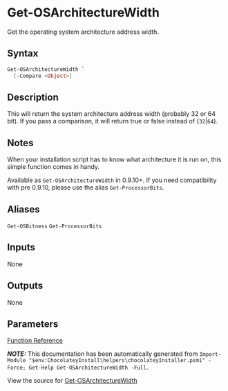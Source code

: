 ﻿---
Title: Get-OSArchitectureWidth
Description: Information on Get-OSArchitectureWidth function
RedirectFrom: docs/helpers-get-osarchitecture-width
---

# Get-OSArchitectureWidth

<!-- This documentation is automatically generated from https://github.com/chocolatey/choco/tree/stable/src/chocolatey.resources/helpers/functions/Get-OSArchitectureWidth.ps1 using https://github.com/chocolatey/choco/tree/stable/GenerateDocs.ps1. Contributions are welcome at the original location(s). -->

Get the operating system architecture address width.

## Syntax

~~~powershell
Get-OSArchitectureWidth `
  [-Compare <Object>]
~~~

## Description

This will return the system architecture address width (probably 32 or
64 bit). If you pass a comparison, it will return true or false instead
of {`32`|`64`}.

## Notes

When your installation script has to know what architecture it is run
on, this simple function comes in handy.

Available as `Get-OSArchitectureWidth` in 0.9.10+. If you need
compatibility with pre 0.9.10, please use the alias `Get-ProcessorBits`.

## Aliases

`Get-OSBitness`
`Get-ProcessorBits`


## Inputs

None

## Outputs

None

## Parameters




[Function Reference](./reference)

***NOTE:*** This documentation has been automatically generated from `Import-Module "$env:ChocolateyInstall\helpers\chocolateyInstaller.psm1" -Force; Get-Help Get-OSArchitectureWidth -Full`.

View the source for [Get-OSArchitectureWidth](https://github.com/chocolatey/choco/tree/stable/src/chocolatey.resources/helpers/functions/Get-OSArchitectureWidth.ps1)
